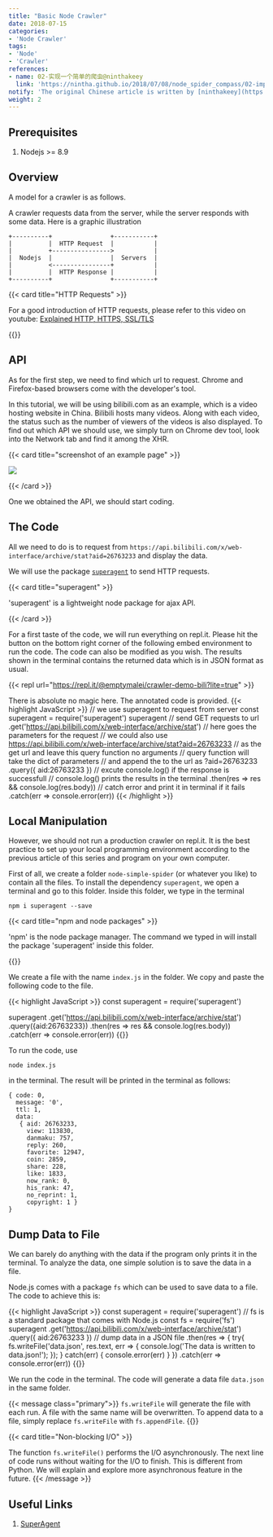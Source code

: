 ```yaml
---
title: "Basic Node Crawler"
date: 2018-07-15
categories:
- 'Node Crawler'
tags:
- 'Node'
- 'Crawler'
references:
- name: 02-实现一个简单的爬虫@ninthakeey
  link: 'https://nintha.github.io/2018/07/08/node_spider_compass/02-impl_a_simple_spider/'
notify: 'The original Chinese article is written by [ninthakeey](https://github.com/nintha). It has been translated and remixed by Datumorphism'
weight: 2
---
```



## Prerequisites

1. Nodejs >= 8.9

## Overview

A model for a crawler is as follows.

A crawler requests data from the server, while the server responds with some data. Here is a graphic illustration

```
+----------+                +-----------+
|          |  HTTP Request  |           |
|          +---------------->           |
|  Nodejs  |                |  Servers  |
|          <----------------+           |
|          |  HTTP Response |           |
+----------+                +-----------+
```


{{< card title="HTTP Requests" >}}

For a good introduction of HTTP requests, please refer to this video on youtube: [Explained HTTP, HTTPS, SSL/TLS](https://www.youtube.com/watch?v=po3zYOe00O4)

{{</card>}}

## API

As for the first step, we need to find which url to request. Chrome and Firefox-based browsers come with the developer's tool.

In this tutorial, we will be using bilibili.com as an example, which is a video hosting website in China. Bilibili hosts many videos. Along with each video, the status such as the number of viewers of the videos is also displayed. To find out which API we should use, we simply turn on Chrome dev tool, look into the Network tab and find it among the XHR.

{{< card title="screenshot of an example page" >}}

![](../assets/chrome-dev-tool-for-api.jpg)

{{< /card >}}

One we obtained the API, we should start coding.

## The Code

All we need to do is to request from `https://api.bilibili.com/x/web-interface/archive/stat?aid=26763233` and display the data.

We will use the package [`superagent`](https://visionmedia.github.io/superagent/) to send HTTP requests.

{{< card title="superagent" >}}

'superagent' is a lightweight node package for ajax API.

{{< /card >}}

For a first taste of the code, we will run everything on repl.it. Please hit the button on the bottom right corner of the following embed environment to run the code. The code can also be modified as you wish. The results shown in the terminal contains the returned data which is in JSON format as usual.

{{< repl url="https://repl.it/@emptymalei/crawler-demo-bili?lite=true" >}}


There is absolute no magic here. The annotated code is provided.
{{< highlight JavaScript >}}
// we use superagent to request from server
const superagent = require('superagent')
superagent
  // send GET requests to url
	.get('https://api.bilibili.com/x/web-interface/archive/stat')
  // here goes the parameters for the request
  // we could also use https://api.bilibili.com/x/web-interface/archive/stat?aid=26763233
  // as the get url and leave this query function no arguments
  // query function will take the dict of parameters
  // and append the to the url as ?aid=26763233
	.query({ aid:26763233 })
  // excute console.log() if the response is successfull
  // console.log() prints the results in the terminal
	.then(res => res && console.log(res.body))
  // catch error and print it in terminal if it fails
	.catch(err => console.error(err))
{{< /highlight >}}

## Local Manipulation

However, we should not run a production crawler on repl.it. It is the best practice to set up your local programming environment according to the previous article of this series and program on your own computer.

First of all, we create a folder `node-simple-spider` (or whatever you like) to contain all the files. To install the dependency `superagent`, we open a terminal and go to this folder. Inside this folder, we type in the terminal

```terminal
npm i superagent --save
```

{{< card title="npm and node packages" >}}

'npm' is the node package manager. The command we typed in will install the package 'superagent' inside this folder.

{{</card>}}

We create a file with the name `index.js` in the folder. We copy and paste the following code to the file.

{{< highlight JavaScript >}}
const superagent = require('superagent')

superagent
	.get('https://api.bilibili.com/x/web-interface/archive/stat')
	.query({aid:26763233})
	.then(res => res && console.log(res.body))
	.catch(err => console.error(err))
{{</highlight>}}

To run the code, use
```terminal
node index.js
```
in the terminal. The result will be printed in the terminal as follows:
```terminal
{ code: 0,
  message: '0',
  ttl: 1,
  data:
   { aid: 26763233,
     view: 113830,
     danmaku: 757,
     reply: 260,
     favorite: 12947,
     coin: 2859,
     share: 228,
     like: 1833,
     now_rank: 0,
     his_rank: 47,
     no_reprint: 1,
     copyright: 1 }
}
```


## Dump Data to File

We can barely do anything with the data if the program only prints it in the terminal. To analyze the data, one simple solution is to save the data in a file.

Node.js comes with a package `fs` which can be used to save data to a file. The code to achieve this is:

{{< highlight JavaScript >}}
const superagent = require('superagent')
// fs is a standard package that comes with Node.js
const fs = require('fs')
superagent
	.get('https://api.bilibili.com/x/web-interface/archive/stat')
	.query({ aid:26763233 })
		// dump data in a JSON file
	.then(res => {
		try{
			fs.writeFile('data.json', res.text, err => {
  				console.log('The data is written to data.json!');
			});
		} catch(err) {
			console.error(err)
		}
	})
	.catch(err => console.error(err))
{{</highlight>}}

We run the code in the terminal. The code will generate a data file `data.json` in the same folder.

{{< message class="primary">}}
`fs.writeFile` will generate the file with each run. A file with the same name will be overwritten. To append data to a file, simply replace `fs.writeFile` with `fs.appendFile`.
{{</message>}}

{{< card title="Non-blocking I/O" >}}

The function `fs.writeFile()` performs the I/O asynchronously. The next line of code runs without waiting for the I/O to finish. This is different from Python. We will explain and explore more asynchronous feature in the future.
{{< /message >}}


## Useful Links

1. [SuperAgent](https://www.npmjs.com/package/superagent)
